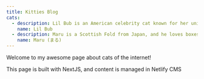 ```yaml
---
title: Kitties Blog
cats:
  - description: Lil Bub is an American celebrity cat known for her unique appearance.
    name: Lil Bub
  - description: Maru is a Scottish Fold from Japan, and he loves boxes.
    name: Maru (まる)
---
```

Welcome to my awesome page about cats of the internet!

This page is built with NextJS, and content is managed in Netlify CMS